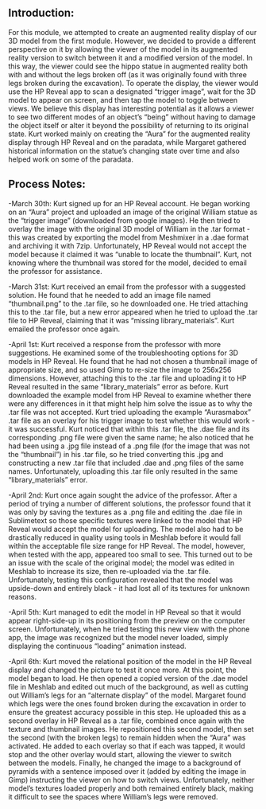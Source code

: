 ## Introduction:
  
  For this module, we attempted to create an augmented reality display of our 3D model from the first module. However, we decided to provide a different perspective on it by allowing the viewer of the model in its augmented reality version to switch between it and a modified version of the model. In this way, the viewer could see the hippo statue in augmented reality both with and without the legs broken off (as it was originally found with three legs broken during the excavation). To operate the display, the viewer would use the HP Reveal app to scan a designated “trigger image”, wait for the 3D model to appear on screen, and then tap the model to toggle between views. We believe this display has interesting potential as it allows a viewer to see two different modes of an object’s “being” without having to damage the object itself or alter it beyond the possibility of returning to its original state. Kurt worked mainly on creating the “Aura” for the augmented reality display through HP Reveal and on the paradata, while Margaret gathered historical information on the statue’s changing state over time and also helped work on some of the paradata.

## Process Notes:

-March 30th: Kurt signed up for an HP Reveal account. He began working on an “Aura” project and uploaded an image of the original William statue as the “trigger image” (downloaded from google images). He then tried to overlay the image with the original 3D model of William in the .tar format - this was created by exporting the model from Meshmixer in a .dae format and archiving it with 7zip. Unfortunately, HP Reveal would not accept the model because it claimed it was “unable to locate the thumbnail”. Kurt, not knowing where the thumbnail was stored for the model, decided to email the professor for assistance.

-March 31st: Kurt received an email from the professor with a suggested solution. He found that he needed to add an image file named “thumbnail.png” to the .tar file, so he downloaded one. He tried attaching this to the .tar file, but a new error appeared when he tried to upload the .tar file to HP Reveal, claiming that it was “missing library_materials”. Kurt emailed the professor once again.

-April 1st: Kurt received a response from the professor with more suggestions. He examined some of the troubleshooting options for 3D models in HP Reveal. He found that he had not chosen a thumbnail image of appropriate size, and so used Gimp to re-size the image to 256x256 dimensions. However, attaching this to the .tar file and uploading it to HP Reveal resulted in the same “library_materials” error as before. Kurt downloaded the example model from HP Reveal to examine whether there were any differences in it that might help him solve the issue as to why the .tar file was not accepted. Kurt tried uploading the example “Aurasmabox” .tar file as an overlay for his trigger image to test whether this would work - it was successful. Kurt noticed that within this .tar file, the .dae file and its corresponding .png file were given the same name; he also noticed that he had been using a .jpg file instead of a .png file (for the image that was not the “thumbnail”) in his .tar file, so he tried converting this .jpg and constructing a new .tar file that included .dae and .png files of the same names. Unfortunately, uploading this .tar file only resulted in the same “library_materials” error.

-April 2nd: Kurt once again sought the advice of the professor. After a period of trying a number of different solutions, the professor found that it was only by saving the textures as a .png file and editing the .dae file in Sublimetext so those specific textures were linked to the model that HP Reveal would accept the model for uploading. The model also had to be drastically reduced in quality using tools in Meshlab before it would fall within the acceptable file size range for HP Reveal. The model, however, when tested with the app, appeared too small to see. This turned out to be an issue with the scale of the original model; the model was edited in Meshlab to increase its size, then re-uploaded via the .tar file. Unfortunately, testing this configuration revealed that the model was upside-down and entirely black - it had lost all of its textures for unknown reasons.

-April 5th: Kurt managed to edit the model in HP Reveal so that it would appear right-side-up in its positioning from the preview on the computer screen. Unfortunately, when he tried testing this new view with the phone app, the image was recognized but the model never loaded, simply displaying the continuous “loading” animation instead.

-April 6th: Kurt moved the relational position of the model in the HP Reveal display and changed the picture to test it once more. At this point, the model began to load. He then opened a copied version of the .dae model file in Meshlab and edited out much of the background, as well as cutting out William’s legs for an “alternate display” of the model. Margaret found which legs were the ones found broken during the excavation in order to ensure the greatest accuracy possible in this step. He uploaded this as a second overlay in HP Reveal as a .tar file, combined once again with the texture and thumbnail images. He repositioned this second model, then set the second (with the broken legs) to remain hidden when the “Aura” was activated. He added to each overlay so that if each was tapped, it would stop and the other overlay would start, allowing the viewer to switch between the models. Finally, he changed the image to a background of pyramids with a sentence imposed over it (added by editing the image in Gimp) instructing the viewer on how to switch views. Unfortunately, neither model’s textures loaded properly and both remained entirely black, making it difficult to see the spaces where William’s legs were removed.
